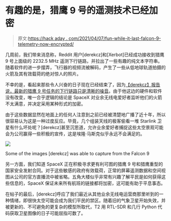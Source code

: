 # 有趣的是，猎鹰 9 号的遥测技术已经加密

> 原文:[https://hack aday . com/2021/04/07/fun-while-it-last-falcon-9-telemetry-now-encrypted/](https://hackaday.com/2021/04/07/fun-while-it-lasted-falcon-9-telemetry-now-encrypted/)

几周前，我们带来消息称，Reddit 用户[derekcz]和[Xerbot]已经成功接收到猎鹰 9 号上面级的 2232.5 MHz 遥测下行链路，并拉出了一些有趣的纯文本字符串。随着软件的进一步摆弄，飞行器的视频流被解码，产生了一些从低地球轨道拍摄的火箭及其有效载荷的绝对惊人的照片。

不幸的是，看起来那些令人兴奋的日子现在已经结束了，因为[【derekcz】报告说，最新的猎鹰 9 号任务的下行链路只是清晰的噪音](https://www.reddit.com/r/amateursatellites/comments/mm8fcz/spacex_vehicle_decoding_and_encryption_part_2_its/)。由于他这边的硬件和软件没有改变，唯一合乎逻辑的结论是 SpaceX 对业余无线电爱好者监听他们的火箭不太满意，并决定采用某种形式的加密。

由于这些数据显然在地面上的任何人注意到之前已经被清楚地广播了近十年，所以很容易认为这是一种过度反应。毕竟，几个组装天线的极客偷看一堆 Starlink 卫星有什么坏处呢？[derekcz]甚至沉思道，允许业余爱好者捕捉这些太空景观可能会为公司赢得一些积极的宣传，这是埃隆·马斯克似乎永远不会满足的。

[![](../Images/f5b2047eacee908dbe02379f37d2ef18.png)](https://hackaday.com/wp-content/uploads/2021/04/falconradio_detail.jpg)

Some of the images [derekcz] was able to capture from the Falcon 9

另一方面，我们知道 SpaceX 正在积极寻求更有利可图的猎鹰 9 号和猎鹰重型的国家安全发射合同。对于这些敏感的政府有效载荷，正常的屏幕遥测数据和空间视图从公司的官方直播流中被省略。五角大楼似乎非常有兴趣了解平民是如何获得这些信息的，SpaceX 保证未来所有航班的链接都将加密，这可能有助于平息事态。

在帖子的最后，[derekcz]呼应了我们最近从其他业余无线电运营商那里听到的一种情绪，即很快太空可能会成为我们平民的禁区。随着旧的气象卫星开始失效，并被更新的、不可避免的更复杂的模型所取代，T2 用 RTL-SDR 和几行 Python 代码获取卫星图像的日子可能屈指可数了。